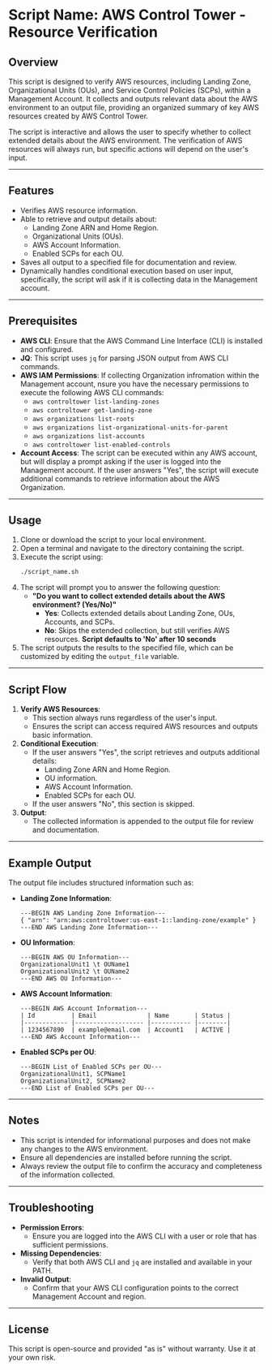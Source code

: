 # Script Name: AWS Control Tower - Resource Verification

## Overview
This script is designed to verify AWS resources, including Landing Zone, Organizational Units (OUs), and Service Control Policies (SCPs), within a Management Account. It collects and outputs relevant data about the AWS environment to an output file, providing an organized summary of key AWS resources created by AWS Control Tower.

The script is interactive and allows the user to specify whether to collect extended details about the AWS environment. The verification of AWS resources will always run, but specific actions will depend on the user's input.

---

## Features
- Verifies AWS resource information.
- Able to retrieve and output details about:
  - Landing Zone ARN and Home Region.
  - Organizational Units (OUs).
  - AWS Account Information.
  - Enabled SCPs for each OU.
- Saves all output to a specified file for documentation and review.
- Dynamically handles conditional execution based on user input, specifically, the script will ask if it is collecting data in the Management account.

---

## Prerequisites
- **AWS CLI**: Ensure that the AWS Command Line Interface (CLI) is installed and configured.
- **JQ**: This script uses `jq` for parsing JSON output from AWS CLI commands.
- **AWS IAM Permissions**: If collecting Organization infromation within the Management account, nsure you have the necessary permissions to execute the following AWS CLI commands:
  - `aws controltower list-landing-zones`
  - `aws controltower get-landing-zone`
  - `aws organizations list-roots`
  - `aws organizations list-organizational-units-for-parent`
  - `aws organizations list-accounts`
  - `aws controltower list-enabled-controls`
- **Account Access**: The script can be executed within any AWS account, but will display a prompt asking if the user is logged into the Management account.  If the user answers "Yes", the script will execute additional commands to retrieve information about the AWS Organization.

---

## Usage
1. Clone or download the script to your local environment.
2. Open a terminal and navigate to the directory containing the script.
3. Execute the script using:
   ```bash
   ./script_name.sh
   ```
4. The script will prompt you to answer the following question:
   - **"Do you want to collect extended details about the AWS environment? (Yes/No)"**
     - **Yes**: Collects extended details about Landing Zone, OUs, Accounts, and SCPs.
     - **No**: Skips the extended collection, but still verifies AWS resources. **Script defaults to 'No' after 10 seconds**
5. The script outputs the results to the specified file, which can be customized by editing the `output_file` variable.

---

## Script Flow
1. **Verify AWS Resources**:
   - This section always runs regardless of the user's input.
   - Ensures the script can access required AWS resources and outputs basic information.
2. **Conditional Execution**:
   - If the user answers "Yes", the script retrieves and outputs additional details:
     - Landing Zone ARN and Home Region.
     - OU information.
     - AWS Account Information.
     - Enabled SCPs for each OU.
   - If the user answers "No", this section is skipped.
3. **Output**:
   - The collected information is appended to the output file for review and documentation.

---

## Example Output
The output file includes structured information such as:
- **Landing Zone Information**:
  ```
  ---BEGIN AWS Landing Zone Information---
  { "arn": "arn:aws:controltower:us-east-1::landing-zone/example" }
  ---END AWS Landing Zone Information---
  ```
- **OU Information**:
  ```
  ---BEGIN AWS OU Information---
  OrganizationalUnit1 \t OUName1
  OrganizationalUnit2 \t OUName2
  ---END AWS OU Information---
  ```
- **AWS Account Information**:
  ```
  ---BEGIN AWS Account Information---
  | Id          | Email              | Name       | Status |
  |------------ |------------------- |----------- |--------|
  | 1234567890  | example@email.com  | Account1   | ACTIVE |
  ---END AWS Account Information---
  ```
- **Enabled SCPs per OU**:
  ```
  ---BEGIN List of Enabled SCPs per OU---
  OrganizationalUnit1, SCPName1
  OrganizationalUnit2, SCPName2
  ---END List of Enabled SCPs per OU---
  ```

---

## Notes
- This script is intended for informational purposes and does not make any changes to the AWS environment.
- Ensure all dependencies are installed before running the script.
- Always review the output file to confirm the accuracy and completeness of the information collected.

---

## Troubleshooting
- **Permission Errors**:
  - Ensure you are logged into the AWS CLI with a user or role that has sufficient permissions.
- **Missing Dependencies**:
  - Verify that both AWS CLI and `jq` are installed and available in your PATH.
- **Invalid Output**:
  - Confirm that your AWS CLI configuration points to the correct Management Account and region.

---

## License
This script is open-source and provided "as is" without warranty. Use it at your own risk.

